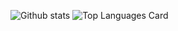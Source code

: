 ![Github stats](https://github-readme-stats.vercel.app/api?username=mdmudassir7&theme=highcontrast&show_icons=true&count_private=true)
![Top Languages Card](https://github-readme-stats.vercel.app/api/top-langs/?username=mdmudassir7)
